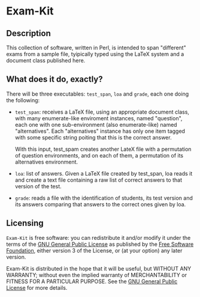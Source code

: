 # Exam-Kit

## Description

This collection of software, written in Perl, is intended to span
"different" exams from a sample file, tyipically typed using the LaTeX
system and a document class published here.

## What does it do, exactly?

There will be three executables: `test_span`, `loa` and `grade`, each
one doing the following:

* `test_span`: receives a LaTeX file, using an appropriate document class,
  with many enumerate-like enviroment instances, named "question", each
  one with one sub-environment (also enumerate-like) named
  "alternatives". Each "alternatives" instance has only one item tagged
  with some specific string poiting that this is the correct answer.

  With this input, test_spam creates another LateX file with a
  permutation of question environments, and on each of them, a
  permutation of its alternatives environment.

* `loa`: list of answers. Given a LaTeX file created by test_span, loa
  reads it and create a text file containing a raw list of correct
  answers to that version of the test.

* `grade`: reads a file with the identification of students, its test
  version and its answers comparing that answers to the correct ones
  given by loa.

## Licensing

`Exam-Kit` is free software: you can redistribute it and/or modify it
under the terms of the [GNU General Public License][0] as published by the
[Free Software Foundation][1], either version 3 of the License, or (at your
option) any later version.

Exam-Kit is distributed in the hope that it will be useful, but WITHOUT
ANY WARRANTY; without even the implied warranty of MERCHANTABILITY or
FITNESS FOR A PARTICULAR PURPOSE.  See the [GNU General Public License][0]
for more details.

[0]: http://www.gnu.org/licenses/gpl-3.0-standalone.html
[1]: http://fsf.org/